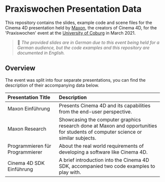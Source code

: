 # Praxiswochen Presentation Data

 This repository contains the slides, example code and scene files for the Cinema 4D presentation held by [Maxon](https://www.maxon.net/en/), the creators of Cinema 4D, for the 'Praxiswochen' event at the [University of Coburg](https://www.hs-coburg.de/studium/bachelor/technik-informatik/visual-computing.html) in March 2021.
 
> :memo: *The provided slides are in German due to this event being held for a German audience, but the code examples and this repository are documented in English.*

## Overview

The event was split into four separate presentations, you can find the description of their accompanying data below.

| Presentation Title | Description |
| :- | :- |
| Maxon Einführung | Presents Cinema 4D and its capabilities from the end-user perspective. |
| Maxon Research | Showcasing the computer graphics research done at Maxon and opportunities for students of computer science or similar subjects. |
| Programmieren für Programmierer | About the real world requirements of developing a software like Cinema 4D.
| Cinema 4D SDK Einführung | A brief introduction into the Cinema 4D SDK, accompanied two code examples to play with. |